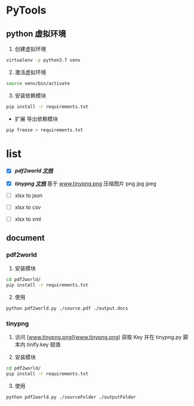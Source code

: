 # PyTools


## python 虚拟环境

1. 创建虚拟环境
```bash
virtualenv -p python3.7 venv
```

2. 激活虚拟环境
```bash
source venv/bin/activate
```

3. 安装依赖模块
```bash
pip install -r requirements.txt 
```

- 扩展 导出依赖模块
```bash
pip freeze > requirements.txt
```

# list

- [x] ***pdf2world [文档](#pdf2world)*** 
- [x] ***tinypng [文档](#tinypng)*** 基于 www.tinypng.png 压缩图片 png jpg jpeg 
- [ ] xlsx to json
- [ ] xlsx to csv
- [ ] xlsx to xml


## document


### pdf2world

1. 安装模块
```bash
cd pdf2world/
pip install -r requirements.txt 
```

2. 使用
```bash 
python pdf2world.py ./source.pdf ./output.docs
```


### tinypng

1. 访问 [www.tinypng.png](www.tinypng.png) 获取 Key 并在 tinypng.py 脚本内 tinify.key 赋值

2. 安装模块
```bash
cd pdf2world/
pip install -r requirements.txt 
```

3. 使用
```bash
python pdf2world.py ./sourceFolder ./outputFolder
```